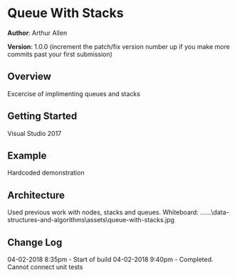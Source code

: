 # Queue With Stacks

**Author**: Arthur Allen

**Version**: 1.0.0 (increment the patch/fix version number up if you make more commits past your first submission)

## Overview
<!-- Provide a high level overview of what this application is and why you are building it, beyond the fact that it's an assignment for a Code Fellows 401 class. (i.e. What's your problem domain?) -->
Excercise of implimenting queues and stacks

## Getting Started
<!-- What are the steps that a user must take in order to build this app on their own machine and get it running? -->
Visual Studio 2017

## Example
<!-- Show them what looks like and how to use the application.  -->
Hardcoded demonstration

## Architecture
<!-- Provide a detailed description of the application design. What technologies (languages, libraries, etc) you're using, and any other relevant design information. -->
Used previous work with nodes, stacks and queues.  Whiteboard:
\..\..\..\data-structures-and-algorithms\assets\queue-with-stacks.jpg

## Change Log
<!-- Use this are to document the iterative changes made to your application as each feature is successfully implemented. Use time stamps. Here's an example:

01-01-2001 4:59pm - Added functionality to add and delete some things. -->
04-02-2018 8:35pm - Start of build
04-02-2018 9:40pm - Completed.  Cannot connect unit tests